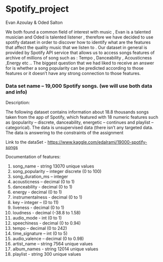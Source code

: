 # Spotify_project


Evan Azoulay & Oded Salton

We both found a common field of interest with music , Evan is a talented musician and
Oded is talented listener , therefore we have decided to use spotify dataset in order to
discover how to identify what are the features that affect the quality music that we listen to .
Our dataset in general is provided by Spotify API service that allows us to access songs
features of archive of millions of song such as : Tempo , Danceability , Acousticness ,Energy
etc ..
The biggest question that we had liked to receive an answer for is whether a song
popularity can be predicted according to those features or it doesn’t have any strong
connection to those features.


### Data set name – 19,000 Spotify songs. (we will use both data and info)
Description:

The following dataset contains information about 18.8 thousands songs taken from the app of
Spotify, which featured with 18 numeric features such as (popularity – discrete, danceability,
energetic – continues and playlist – categorical). The data is unsupervised data (there isn’t any
targeted data. The data is answering to the constraints of the assignment

Link to the dataSet - https://www.kaggle.com/edalrami/19000-spotify-songs

Documentation of features:

1. song_name - string 13070 unique values
2. song_popularity – integer discrete (0 to 100)
3. song_duration_ms – integer
4. acousticness – decimal (0 to 1)
5. danceability - decimal (0 to 1)
6. energy - decimal (0 to 1)
7. instrumentalness - decimal (0 to 1)
8. key – integer – (0 to 11)
9. liveness - decimal (0 to 1)
10. loudness - decimal (-38.8 to 1.58)
11. audio_mode - int (0 to 1)
12. speechiness - decimal (0 to 0.94)
13. tempo – decimal (0 to 242)
14. time_signature – int (0 to 5)
15. audio_valence – decimal (0 to 0.98)
16. artist_name – string 7564 unique values
17. album_names - string 12014 unique values
18. playlist - string 300 unique values 
